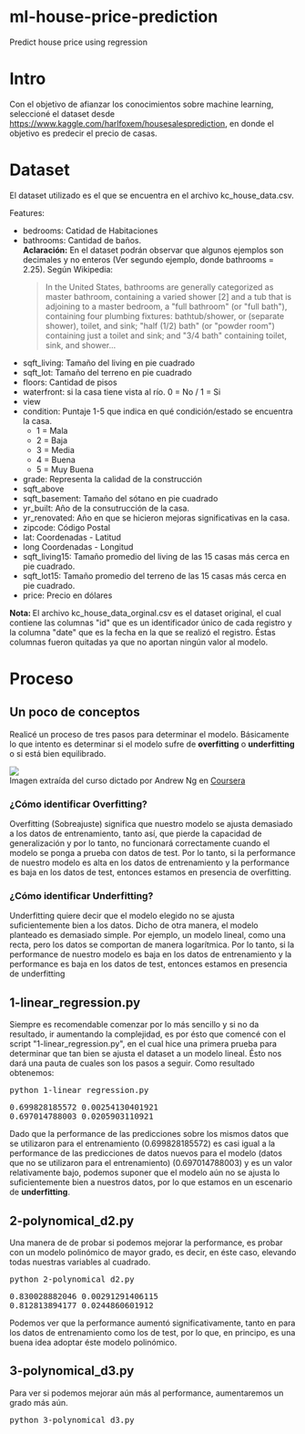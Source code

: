 # ml-house-price-prediction
Predict house price using regression

# Intro
Con el objetivo de afianzar los conocimientos sobre machine learning, seleccioné el dataset desde https://www.kaggle.com/harlfoxem/housesalesprediction, en donde el objetivo es predecir el precio de casas.

# Dataset
El dataset utilizado es el que se encuentra en el archivo kc_house_data.csv.

Features:
<ul>
  <li> bedrooms: Catidad de Habitaciones</li>
  <li> bathrooms: Cantidad de baños. 
        <br />
        <b>Aclaración:</b> En el dataset podrán observar que algunos ejemplos son decimales y no enteros (Ver segundo ejemplo, donde      bathrooms = 2.25). 
        Según Wikipedia: <blockquote cite="https://en.wikipedia.org/wiki/Bathroom#Terminology_in_the_United_States">In the United States, bathrooms are generally categorized as master bathroom, containing a varied shower [2] and a tub that is adjoining to a master bedroom, a "full bathroom" (or "full bath"), containing four plumbing fixtures: bathtub/shower, or (separate shower), toilet, and sink; "half (1/2) bath" (or "powder room") containing just a toilet and sink; and "3/4 bath" containing toilet, sink, and shower...</blockquote>
  
  </li>
  <li> sqft_living: Tamaño del living en pie cuadrado</li>
  <li> sqft_lot: Tamaño del terreno en pie cuadrado </li>
  <li> floors: Cantidad de pisos </li>
  <li> waterfront: si la casa tiene vista al río. 0 = No / 1 = Si </li>
  <li> view </li>
  <li> 
      condition: Puntaje 1-5 que indica en qué condición/estado se encuentra la casa.
      <ul>
        <li>1 = Mala</li>
        <li>2 = Baja</li>
        <li>3 = Media</li>
        <li>4 = Buena</li>
        <li>5 = Muy Buena</li>
      </ul>
  </li>
  <li> grade: Representa la calidad de la construcción </li>
  <li> sqft_above </li>
  <li> sqft_basement: Tamaño del sótano en pie cuadrado </li>
  <li> yr_built: Año de la consutrucción de la casa. </li>
  <li> yr_renovated: Año en que se hicieron mejoras significativas en la casa. </li>
  <li> zipcode: Código Postal </li>
  <li> lat: Coordenadas - Latitud </li>
  <li> long Coordenadas - Longitud </li>
  <li> sqft_living15: Tamaño promedio del living de las 15 casas más cerca en pie cuadrado. </li>
  <li> sqft_lot15: Tamaño promedio del terreno de las 15 casas más cerca en pie cuadrado. </li>
  <li> price: Precio en dólares </li> 
</ul>
<b>Nota: </b> El archivo kc_house_data_orginal.csv es el dataset original, el cual contiene las columnas "id" que es un identificador único de cada registro y la columna "date" que es la fecha en la que se realizó el registro. Éstas columnas fueron quitadas ya que no aportan ningún valor al modelo.

# Proceso
<h2>Un poco de conceptos </h2>
Realicé un proceso de tres pasos para determinar el modelo. Básicamente lo que intento es determinar si el modelo sufre de <b>overfitting</b> o <b>underfitting</b> o si está bien equilibrado.


<img src="https://s15.postimg.org/bbt6a5m97/t0zit.png"></img>
<br />
Imagen extraída del curso dictado por Andrew Ng en <a href="https://www.coursera.org/learn/machine-learning">Coursera</a>

<h3>¿Cómo identificar Overfitting?</h3>
Overfitting (Sobreajuste) significa que nuestro modelo se ajusta demasiado a los datos de entrenamiento, tanto así, que pierde la capacidad de generalización y por lo tanto, no funcionará correctamente cuando el modelo se ponga a prueba con datos de test. Por lo tanto, si la performance de nuestro modelo es alta en los datos de entrenamiento y la performance es baja en los datos de test, entonces estamos en presencia de overfitting.

<h3>¿Cómo identificar Underfitting?</h3>
Underfitting quiere decir que el modelo elegido no se ajusta suficientemente bien a los datos. Dicho de otra manera, el modelo planteado es demasiado simple. Por ejemplo, un modelo lineal, como una recta, pero los datos se comportan de manera logarítmica. Por lo tanto, si la performance de nuestro modelo es baja en los datos de entrenamiento y la performance es baja en los datos de test, entonces estamos en presencia de underfitting

<h2>1-linear_regression.py </h2>
Siempre es recomendable comenzar por lo más sencillo y si no da resultado, ir aumentando la complejidad, es por ésto que comencé con el  script "1-linear_regression.py", en el cual hice una primera prueba para determinar que tan bien se ajusta el dataset a un modelo lineal. Ésto nos dará una pauta de cuales son los pasos a seguir.
Como resultado obtenemos:
<pre>
python 1-linear_regression.py
</pre>
<pre>
0.699828185572 0.00254130401921
0.697014788003 0.0205903110921
</pre>

Dado que la performance de las predicciones sobre los mismos datos que se utilizaron para el entrenamiento (0.699828185572) es casi igual a la performance de las predicciones de datos nuevos para el modelo (datos que no se utilizaron para el entrenamiento) (0.697014788003) y es un valor relativamente bajo, podemos suponer que el modelo aún no se ajusta lo suficientemente bien a nuestros datos, por lo que estamos en un escenario de <b>underfitting</b>.

<h2>2-polynomical_d2.py </h2>
Una manera de de probar si podemos mejorar la performance, es probar con un modelo polinómico de mayor grado, es decir, en éste caso, elevando todas nuestras variables al cuadrado.
<pre>
python 2-polynomical_d2.py 
</pre>
<pre>
0.830028882046 0.00291291406115
0.812813894177 0.0244860601912
</pre>
Podemos ver que la performance aumentó significativamente, tanto en para los datos de entrenamiento como los de test, por lo que, en principo, es una buena idea adoptar éste modelo polinómico.

<h2>3-polynomical_d3.py</h2>
Para ver si podemos mejorar aún más al performance, aumentaremos un grado más aún.
<pre>
python 3-polynomical_d3.py 
</pre>
